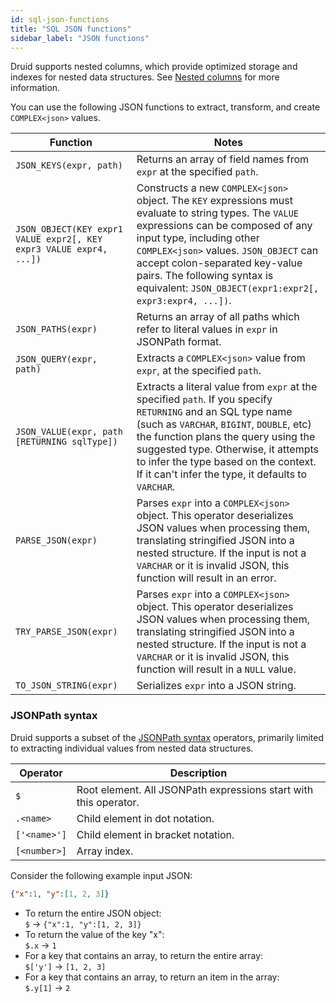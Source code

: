 ```yaml
---
id: sql-json-functions
title: "SQL JSON functions"
sidebar_label: "JSON functions"
---
```


<!--
  ~ Licensed to the Apache Software Foundation (ASF) under one
  ~ or more contributor license agreements.  See the NOTICE file
  ~ distributed with this work for additional information
  ~ regarding copyright ownership.  The ASF licenses this file
  ~ to you under the Apache License, Version 2.0 (the
  ~ "License"); you may not use this file except in compliance
  ~ with the License.  You may obtain a copy of the License at
  ~
  ~   http://www.apache.org/licenses/LICENSE-2.0
  ~
  ~ Unless required by applicable law or agreed to in writing,
  ~ software distributed under the License is distributed on an
  ~ "AS IS" BASIS, WITHOUT WARRANTIES OR CONDITIONS OF ANY
  ~ KIND, either express or implied.  See the License for the
  ~ specific language governing permissions and limitations
  ~ under the License.
  -->

<!--
  The format of the tables that describe the functions and operators
  should not be changed without updating the script create-sql-docs
  in web-console/script/create-sql-docs, because the script detects
  patterns in this markdown file and parse it to TypeScript file for web console
-->

Druid supports nested columns, which provide optimized storage and indexes for nested data structures. See [Nested columns](./nested-columns.md) for more information.

You can use the following JSON functions to extract, transform, and create `COMPLEX<json>` values.

| Function | Notes |
| --- | --- |
|`JSON_KEYS(expr, path)`| Returns an array of field names from `expr` at the specified `path`.|
|`JSON_OBJECT(KEY expr1 VALUE expr2[, KEY expr3 VALUE expr4, ...])` | Constructs a new `COMPLEX<json>` object. The `KEY` expressions must evaluate to string types. The `VALUE` expressions can be composed of any input type, including other `COMPLEX<json>` values. `JSON_OBJECT` can accept colon-separated key-value pairs. The following syntax is equivalent: `JSON_OBJECT(expr1:expr2[, expr3:expr4, ...])`.|
|`JSON_PATHS(expr)`| Returns an array of all paths which refer to literal values in `expr` in JSONPath format. |
|`JSON_QUERY(expr, path)`| Extracts a `COMPLEX<json>` value from `expr`, at the specified `path`. |
|`JSON_VALUE(expr, path [RETURNING sqlType])`| Extracts a literal value from `expr` at the specified `path`. If you specify `RETURNING` and an SQL type name (such as `VARCHAR`, `BIGINT`, `DOUBLE`, etc) the function plans the query using the suggested type. Otherwise, it attempts to infer the type based on the context. If it can't infer the type, it defaults to `VARCHAR`.|
|`PARSE_JSON(expr)`|Parses `expr` into a `COMPLEX<json>` object. This operator deserializes JSON values when processing them, translating stringified JSON into a nested structure. If the input is not a `VARCHAR` or it is invalid JSON, this function will result in an error.|
|`TRY_PARSE_JSON(expr)`|Parses `expr` into a `COMPLEX<json>` object. This operator deserializes JSON values when processing them, translating stringified JSON into a nested structure. If the input is not a `VARCHAR` or it is invalid JSON, this function will result in a `NULL` value.|
|`TO_JSON_STRING(expr)`|Serializes `expr` into a JSON string.|

### JSONPath syntax

Druid supports a subset of the [JSONPath syntax](https://github.com/json-path/JsonPath/blob/master/README.md) operators, primarily limited to extracting individual values from nested data structures.

|Operator|Description|
| --- | --- |
|`$`| Root element. All JSONPath expressions start with this operator. |
|`.<name>`| Child element in dot notation. |
|`['<name>']`| Child element in bracket notation. |
|`[<number>]`| Array index. |

Consider the following example input JSON:

```json
{"x":1, "y":[1, 2, 3]}
```

- To return the entire JSON object:<br>
  `$`      -> `{"x":1, "y":[1, 2, 3]}`
- To return the value of the key "x":<br>
  `$.x`    -> `1`
- For a key that contains an array, to return the entire array:<br>
  `$['y']` -> `[1, 2, 3]`
- For a key that contains an array, to return an item in the array:<br>
  `$.y[1]` -> `2`